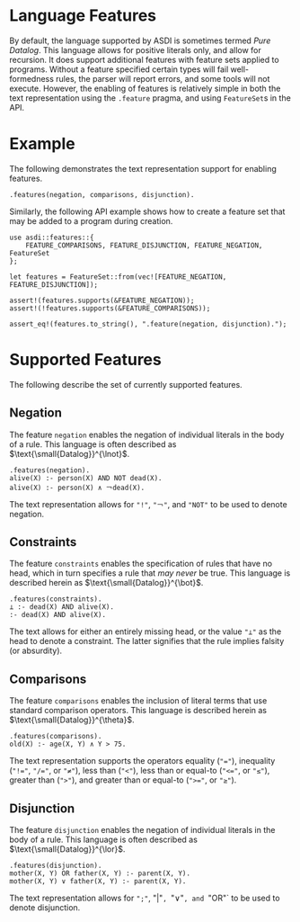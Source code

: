 # Language Features

By default, the language supported by ASDI is sometimes termed _Pure Datalog_. This language
allows for positive literals only, and allow for recursion. It does support additional features
with feature sets applied to programs. Without a feature specified certain types will fail
well-formedness rules, the parser will report errors, and some tools will not execute. However,
the enabling of features is relatively simple in both the text representation using the `.feature`
pragma, and using `FeatureSet`s in the API.

# Example

The following demonstrates the text representation support for enabling features.

```datalog
.features(negation, comparisons, disjunction).
```

Similarly, the following API example shows how to create a feature set that may be added to a
program during creation.

```rust,no_run
use asdi::features::{
    FEATURE_COMPARISONS, FEATURE_DISJUNCTION, FEATURE_NEGATION, FeatureSet
};

let features = FeatureSet::from(vec![FEATURE_NEGATION, FEATURE_DISJUNCTION]);

assert!(features.supports(&FEATURE_NEGATION));
assert!(!features.supports(&FEATURE_COMPARISONS));

assert_eq!(features.to_string(), ".feature(negation, disjunction).");
```

# Supported Features

The following describe the set of currently supported features.

## Negation

The feature `negation` enables the negation of individual literals in the body of a rule. This
language is often described as $\text{\small{Datalog}}^{\lnot}$.

```datalog
.features(negation).
alive(X) :- person(X) AND NOT dead(X).
alive(X) :- person(X) ∧ ￢dead(X).
```

The text representation allows for `"!"`, `"￢"`, and `"NOT"` to be used to denote negation.

## Constraints

The feature `constraints` enables the specification of rules that have no head, which in turn
specifies a rule that _may never_ be true. This language is described herein as
$\text{\small{Datalog}}^{\bot}$.

```datalog
.features(constraints).
⊥ :- dead(X) AND alive(X).
:- dead(X) AND alive(X).
```

The text allows for either an entirely missing head, or the value `"⊥"` as the head to denote
a constraint. The latter signifies that the rule implies falsity (or absurdity).

## Comparisons

The feature `comparisons` enables the inclusion of literal terms that use standard comparison
operators. This language is described herein as $\text{\small{Datalog}}^{\theta}$.

```datalog
.features(comparisons).
old(X) :- age(X, Y) ∧ Y > 75.
```

The text representation supports the operators equality (`"="`), inequality (`"!="`, `"/="`,
or `"≠"`), less than (`"<"`), less than or equal-to (`"<="`, or `"≤"`), greater than (`">"`), and
greater than or equal-to (`">="`, or `"≥"`).

## Disjunction

The feature `disjunction` enables the negation of individual literals in the body of a rule. This
language is often described as $\text{\small{Datalog}}^{\lor}$.

```datalog
.features(disjunction).
mother(X, Y) OR father(X, Y) :- parent(X, Y).
mother(X, Y) ∨ father(X, Y) :- parent(X, Y).
```

The text representation allows for `";"`, "|"`, `"∨"`, and `"OR"` to be used to denote disjunction.
